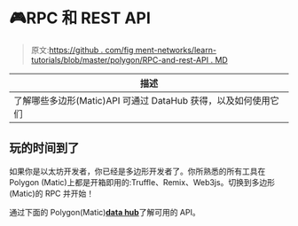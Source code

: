 # 🎮RPC 和 REST API

> 原文:[https://github . com/fig ment-networks/learn-tutorials/blob/master/polygon/RPC-and-rest-API . MD](https://github.com/figment-networks/learn-tutorials/blob/master/polygon/rpc-and-rest-api.md)

| 描述 |
| --- |
| 了解哪些多边形(Matic)API 可通过 DataHub 获得，以及如何使用它们 |

## 玩的时间到了

如果你是以太坊开发者，你已经是多边形开发者了。你所熟悉的所有工具在 Polygon (Matic)上都是开箱即用的:Truffle、Remix、Web3js。切换到多边形(Matic)的 RPC 并开始！

通过下面的 Polygon(Matic)[**data hub**](https://datahub.figment.io/sign_up?service=matic)了解可用的 API。